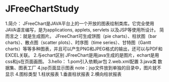 # JFreeChartStudy
1.简介：
    JFreeChart是JAVA平台上的一个开放的图表绘制类库。它完全使用JAVA语言编写，是为applications, applets, servlets 以及JSP等使用所设计。
    简而言之：就是生成图片。
    JFreeChart可生成饼图（pie charts）、柱状图（bar charts）、散点图（scatter plots）、时序图（time series）、甘特图（Gantt charts）等等多种图表，并且可以产生PNG和JPEG格式的输出，还可以与PDF和EXCEL关联。
2.与echart区别
    JFreeChart是用java生成的是图片，echart是用css和js在页面画图。
3.hello：
    1.pom引入依赖jar包
    2.web.xml配置
    3.java类
        数据集、图表工厂
    4.jsp页面显示图表
note：jsp文件放到单独的目录中，图片就不显示
4.图标类型
    1.柱状报表
        1.垂直柱状报表
        2.横向柱状报表
    
    
    
    